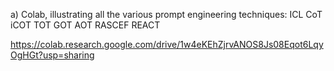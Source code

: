 a) Colab, illustrating all the various prompt engineering techniques:
ICL
CoT
iCOT
TOT
GOT
AOT
RASCEF
REACT

https://colab.research.google.com/drive/1w4eKEhZjrvANOS8Js08Eqot6LqyOgHGt?usp=sharing


